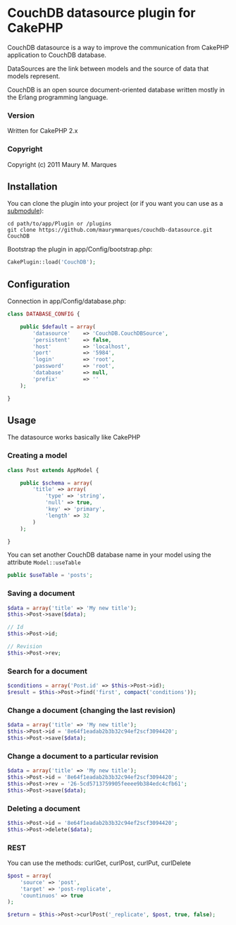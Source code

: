 # CouchDB datasource plugin for CakePHP

CouchDB datasource is a way to improve the communication from CakePHP application to CouchDB database.

DataSources are the link between models and the source of data that models represent. 

CouchDB is an open source document-oriented database written mostly in the Erlang programming language. 

### Version

Written for CakePHP 2.x

### Copyright

Copyright (c) 2011 Maury M. Marques

## Installation

You can clone the plugin into your project (or if you want you can use as a [submodule](http://help.github.com/submodules)):

```
cd path/to/app/Plugin or /plugins
git clone https://github.com/maurymmarques/couchdb-datasource.git CouchDB
```

Bootstrap the plugin in app/Config/bootstrap.php:

```php
CakePlugin::load('CouchDB');
```

## Configuration

Connection in app/Config/database.php:

```php
class DATABASE_CONFIG {

	public $default = array(
		'datasource'	=> 'CouchDB.CouchDBSource',
		'persistent'	=> false,
		'host'			=> 'localhost',
		'port'			=> '5984',
		'login'			=> 'root',
		'password'		=> 'root',
		'database'		=> null,
		'prefix'		=> ''
	);

}
```

## Usage

The datasource works basically like CakePHP

### Creating a model

```php
class Post extends AppModel {

	public $schema = array(
		'title' => array(
			'type' => 'string',
			'null' => true,
			'key' => 'primary',
			'length' => 32
		)
	);

}
```

You can set another CouchDB database name in your model using the attribute `Model::useTable`

```php
public $useTable = 'posts';
```

### Saving a document

```php
$data = array('title' => 'My new title');
$this->Post->save($data);

// Id
$this->Post->id;

// Revision
$this->Post->rev;
```

### Search for a document

```php
$conditions = array('Post.id' => $this->Post->id);
$result = $this->Post->find('first', compact('conditions'));
```

### Change a document (changing the last revision)

```php
$data = array('title' => 'My new title');
$this->Post->id = '8e64f1eadab2b3b32c94ef2scf3094420';
$this->Post->save($data);
```

### Change a document to a particular revision

```php
$data = array('title' => 'My new title');
$this->Post->id = '8e64f1eadab2b3b32c94ef2scf3094420';
$this->Post->rev = '26-5cd5713759905feeee9b384edc4cfb61';
$this->Post->save($data);
```

### Deleting a document

```php
$this->Post->id = '8e64f1eadab2b3b32c94ef2scf3094420';
$this->Post->delete($data);
```

### REST

You can use the methods: curlGet, curlPost, curlPut, curlDelete

```php
$post = array(
	'source' => 'post',
	'target' => 'post-replicate',
	'countinuos' => true
);

$return = $this->Post->curlPost('_replicate', $post, true, false);
```
